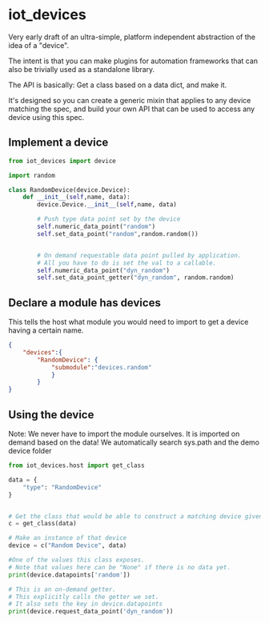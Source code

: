 # iot_devices

Very early draft of an ultra-simple, platform independent abstraction of the idea of a "device".

The intent is that you can make plugins for automation frameworks that can also be trivially used as a standalone library.

The API is basically: Get a class based on a data dict, and make it.

It's designed so you can create a generic mixin that applies to any device matching the spec, and build your own API
that can be used to access any device using this spec.


## Implement a device
```python
from iot_devices import device

import random

class RandomDevice(device.Device):
    def __init__(self,name, data):
        device.Device.__init__(self,name, data)

        # Push type data point set by the device
        self.numeric_data_point("random")
        self.set_data_point("random",random.random())


        # On demand requestable data point pulled by application.
        # All you have to do is set the val to a callable.
        self.numeric_data_point("dyn_random")
        self.set_data_point_getter("dyn_random", random.random)
```

## Declare a module has devices
This tells the host what module you would need to import to get a device having a certain name.

```json
{
    "devices":{
        "RandomDevice": {
            "submodule":"devices.random"
            }
        }
} 
```


## Using the device

Note: We never have to import the module ourselves. It is imported on demand based on the data!
We automatically search sys.path and the demo device folder

``` python
from iot_devices.host import get_class

data = {
    "type": "RandomDevice"
}


# Get the class that would be able to construct a matching device given the data
c = get_class(data)

# Make an instance of that device
device = c("Random Device", data)

#One of the values this class exposes.
# Note that values here can be "None" if there is no data yet.
print(device.datapoints['random'])

# This is an on-demand getter.  
# This explicitly calls the getter we set.
# It also sets the key in device.datapoints
print(device.request_data_point('dyn_random'))
```
